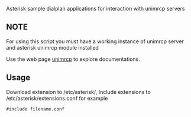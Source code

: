 Asterisk sample dialplan applications for interaction  with unimrcp servers 

## NOTE

For using this script you must  have a working instance of unimrcp server and asterisk unimrcp module installed

Use the web page  [unimrcp](http://www.unimrcp.org/) to explore documentations.

## Usage

Download extension to  /etc/asterisk/,
Include extensions to /etc/asterisk/extensions.conf for example 
```
#include filename.conf
```




